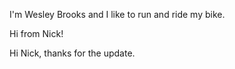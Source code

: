 I'm Wesley Brooks and I like to run and ride my bike.

Hi from Nick!

Hi Nick, thanks for the update.
